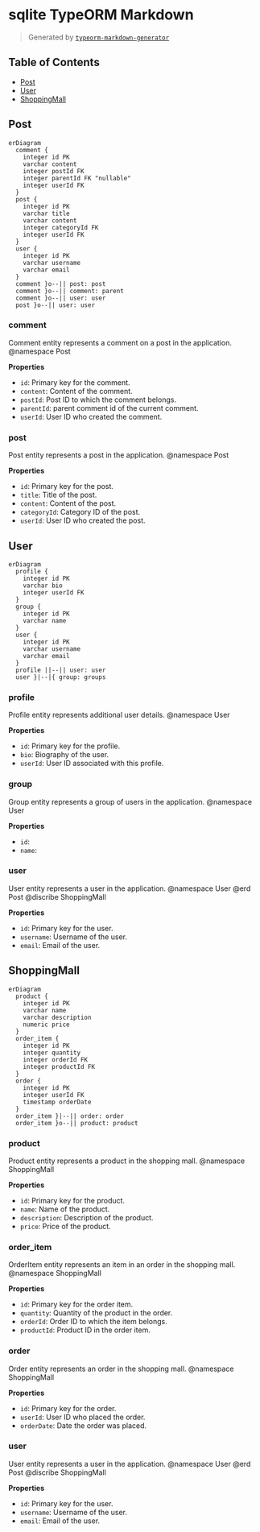 # sqlite TypeORM Markdown

> Generated by [`typeorm-markdown-generator`](https://github.com/hermin9804/typeorm-markdown-generator)



## Table of Contents



- [Post](#post)
- [User](#user)
- [ShoppingMall](#shoppingmall)


## Post

```mermaid
erDiagram
  comment {
    integer id PK
    varchar content
    integer postId FK
    integer parentId FK "nullable"
    integer userId FK
  }
  post {
    integer id PK
    varchar title
    varchar content
    integer categoryId FK
    integer userId FK
  }
  user {
    integer id PK
    varchar username
    varchar email
  }
  comment }o--|| post: post
  comment }o--|| comment: parent
  comment }o--|| user: user
  post }o--|| user: user
```

### comment

Comment entity represents a comment on a post in the application.
@namespace Post

**Properties**

  - `id`: Primary key for the comment.
  - `content`: Content of the comment.
  - `postId`: Post ID to which the comment belongs.
  - `parentId`: parent comment id of the current comment.
  - `userId`: User ID who created the comment.


### post

Post entity represents a post in the application.
@namespace Post

**Properties**

  - `id`: Primary key for the post.
  - `title`: Title of the post.
  - `content`: Content of the post.
  - `categoryId`: Category ID of the post.
  - `userId`: User ID who created the post.


## User

```mermaid
erDiagram
  profile {
    integer id PK
    varchar bio
    integer userId FK
  }
  group {
    integer id PK
    varchar name
  }
  user {
    integer id PK
    varchar username
    varchar email
  }
  profile ||--|| user: user
  user }|--|{ group: groups
```

### profile

Profile entity represents additional user details.
@namespace User

**Properties**

  - `id`: Primary key for the profile.
  - `bio`: Biography of the user.
  - `userId`: User ID associated with this profile.


### group

Group entity represents a group of users in the application.
@namespace User

**Properties**

  - `id`: 
  - `name`: 


### user

User entity represents a user in the application.
@namespace User
@erd Post
@discribe ShoppingMall

**Properties**

  - `id`: Primary key for the user.
  - `username`: Username of the user.
  - `email`: Email of the user.


## ShoppingMall

```mermaid
erDiagram
  product {
    integer id PK
    varchar name
    varchar description
    numeric price
  }
  order_item {
    integer id PK
    integer quantity
    integer orderId FK
    integer productId FK
  }
  order {
    integer id PK
    integer userId FK
    timestamp orderDate
  }
  order_item }|--|| order: order
  order_item }o--|| product: product
```

### product

Product entity represents a product in the shopping mall.
@namespace ShoppingMall

**Properties**

  - `id`: Primary key for the product.
  - `name`: Name of the product.
  - `description`: Description of the product.
  - `price`: Price of the product.


### order_item

OrderItem entity represents an item in an order in the shopping mall.
@namespace ShoppingMall

**Properties**

  - `id`: Primary key for the order item.
  - `quantity`: Quantity of the product in the order.
  - `orderId`: Order ID to which the item belongs.
  - `productId`: Product ID in the order item.


### order

Order entity represents an order in the shopping mall.
@namespace ShoppingMall

**Properties**

  - `id`: Primary key for the order.
  - `userId`: User ID who placed the order.
  - `orderDate`: Date the order was placed.


### user

User entity represents a user in the application.
@namespace User
@erd Post
@discribe ShoppingMall

**Properties**

  - `id`: Primary key for the user.
  - `username`: Username of the user.
  - `email`: Email of the user.

